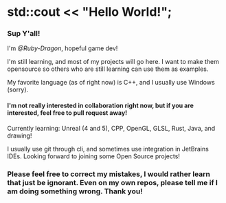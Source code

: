 # std::cout << "Hello World!";

### Sup Y'all!

I'm *@Ruby-Dragon*, hopeful game dev!

I'm still learning, and most of my projects will go here. I want to make them opensource so others who are still learning can use them as examples.

My favorite language (as of right now) is C++, and I usually use Windows (sorry).

#### I'm not really interested in collaboration right now, but if you are interested, feel free to pull request away!

Currently learning: Unreal (4 and 5), CPP, OpenGL, GLSL, Rust, Java, and drawing!

I usually use git through cli, and sometimes use integration in JetBrains IDEs. Looking forward to joining some Open Source projects!

### Please feel free to correct my mistakes, I would rather learn that just be ignorant. Even on my own repos, please tell me if I am doing something wrong. Thank you!
